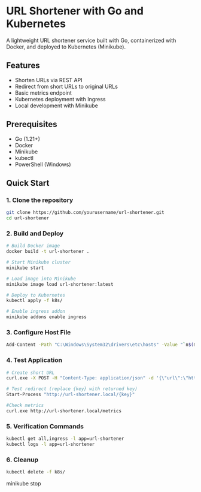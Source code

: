 # URL Shortener with Go and Kubernetes

A lightweight URL shortener service built with Go, containerized with Docker, and deployed to Kubernetes (Minikube).

## Features

- Shorten URLs via REST API
- Redirect from short URLs to original URLs
- Basic metrics endpoint
- Kubernetes deployment with Ingress
- Local development with Minikube

## Prerequisites

- Go (1.21+)
- Docker
- Minikube
- kubectl
- PowerShell (Windows)

## Quick Start

### 1. Clone the repository

```bash
git clone https://github.com/yourusername/url-shortener.git
cd url-shortener
```

### 2. Build and Deploy

```bash
# Build Docker image
docker build -t url-shortener .

# Start Minikube cluster
minikube start

# Load image into Minikube
minikube image load url-shortener:latest

# Deploy to Kubernetes
kubectl apply -f k8s/

# Enable ingress addon
minikube addons enable ingress
```

### 3. Configure Host File

```bash
Add-Content -Path "C:\Windows\System32\drivers\etc\hosts" -Value "`n$(minikube ip) url-shortener.local" -Force
```

### 4. Test Application

```bash
# Create short URL
curl.exe -X POST -H "Content-Type: application/json" -d '{\"url\":\"https://google.com\"}' http://url-shortener.local/shorten

# Test redirect (replace {key} with returned key)
Start-Process "http://url-shortener.local/{key}"

#Check metrics
curl.exe http://url-shortener.local/metrics
```

### 5. Verification Commands

```bash
kubectl get all,ingress -l app=url-shortener
kubectl logs -l app=url-shortener
```

### 6. Cleanup

```bash
kubectl delete -f k8s/
```
minikube stop



